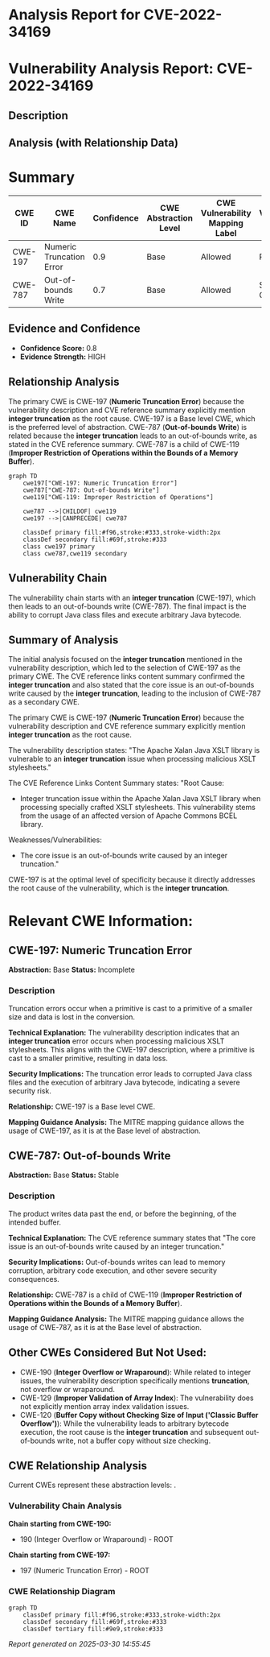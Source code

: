 # Analysis Report for CVE-2022-34169

# Vulnerability Analysis Report: CVE-2022-34169

## Description



## Analysis (with Relationship Data)

# Summary
| CWE ID | CWE Name | Confidence | CWE Abstraction Level | CWE Vulnerability Mapping Label | CWE-Vulnerability Mapping Notes |
|---|---|---|---|---|---|
| CWE-197 | Numeric Truncation Error | 0.9 | Base | Allowed | Primary CWE |
| CWE-787 | Out-of-bounds Write | 0.7 | Base | Allowed | Secondary CWE |

## Evidence and Confidence

*   **Confidence Score:** 0.8
*   **Evidence Strength:** HIGH

## Relationship Analysis
The primary CWE is CWE-197 (**Numeric Truncation Error**) because the vulnerability description and CVE reference summary explicitly mention **integer truncation** as the root cause. CWE-197 is a Base level CWE, which is the preferred level of abstraction. CWE-787 (**Out-of-bounds Write**) is related because the **integer truncation** leads to an out-of-bounds write, as stated in the CVE reference summary. CWE-787 is a child of CWE-119 (**Improper Restriction of Operations within the Bounds of a Memory Buffer**).

```mermaid
graph TD
    cwe197["CWE-197: Numeric Truncation Error"]
    cwe787["CWE-787: Out-of-bounds Write"]
    cwe119["CWE-119: Improper Restriction of Operations"]
    
    cwe787 -->|CHILDOF| cwe119
    cwe197 -->|CANPRECEDE| cwe787
    
    classDef primary fill:#f96,stroke:#333,stroke-width:2px
    classDef secondary fill:#69f,stroke:#333
    class cwe197 primary
    class cwe787,cwe119 secondary
```

## Vulnerability Chain
The vulnerability chain starts with an **integer truncation** (CWE-197), which then leads to an out-of-bounds write (CWE-787). The final impact is the ability to corrupt Java class files and execute arbitrary Java bytecode.

## Summary of Analysis
The initial analysis focused on the **integer truncation** mentioned in the vulnerability description, which led to the selection of CWE-197 as the primary CWE. The CVE reference links content summary confirmed the **integer truncation** and also stated that the core issue is an out-of-bounds write caused by the **integer truncation**, leading to the inclusion of CWE-787 as a secondary CWE.

The primary CWE is CWE-197 (**Numeric Truncation Error**) because the vulnerability description and CVE reference summary explicitly mention **integer truncation** as the root cause.

The vulnerability description states: "The Apache Xalan Java XSLT library is vulnerable to an **integer truncation** issue when processing malicious XSLT stylesheets."

The CVE Reference Links Content Summary states:
"Root Cause:
- Integer truncation issue within the Apache Xalan Java XSLT library when processing specially crafted XSLT stylesheets. This vulnerability stems from the usage of an affected version of Apache Commons BCEL library.

Weaknesses/Vulnerabilities:
- The core issue is an out-of-bounds write caused by an integer truncation."

CWE-197 is at the optimal level of specificity because it directly addresses the root cause of the vulnerability, which is the **integer truncation**.

# Relevant CWE Information:

## CWE-197: Numeric Truncation Error
**Abstraction:** Base
**Status:** Incomplete

### Description
Truncation errors occur when a primitive is cast to a primitive of a smaller size and data is lost in the conversion.

**Technical Explanation:**
The vulnerability description indicates that an **integer truncation** error occurs when processing malicious XSLT stylesheets. This aligns with the CWE-197 description, where a primitive is cast to a smaller primitive, resulting in data loss.

**Security Implications:**
The truncation error leads to corrupted Java class files and the execution of arbitrary Java bytecode, indicating a severe security risk.

**Relationship:**
CWE-197 is a Base level CWE.

**Mapping Guidance Analysis:**
The MITRE mapping guidance allows the usage of CWE-197, as it is at the Base level of abstraction.

## CWE-787: Out-of-bounds Write
**Abstraction:** Base
**Status:** Stable

### Description
The product writes data past the end, or before the beginning, of the intended buffer.

**Technical Explanation:**
The CVE reference summary states that "The core issue is an out-of-bounds write caused by an integer truncation."

**Security Implications:**
Out-of-bounds writes can lead to memory corruption, arbitrary code execution, and other severe security consequences.

**Relationship:**
CWE-787 is a child of CWE-119 (**Improper Restriction of Operations within the Bounds of a Memory Buffer**).

**Mapping Guidance Analysis:**
The MITRE mapping guidance allows the usage of CWE-787, as it is at the Base level of abstraction.

## Other CWEs Considered But Not Used:

*   CWE-190 (**Integer Overflow or Wraparound**): While related to integer issues, the vulnerability description specifically mentions **truncation**, not overflow or wraparound.
*   CWE-129 (**Improper Validation of Array Index**): The vulnerability does not explicitly mention array index validation issues.
*   CWE-120 (**Buffer Copy without Checking Size of Input ('Classic Buffer Overflow')**): While the vulnerability leads to arbitrary bytecode execution, the root cause is the **integer truncation** and subsequent out-of-bounds write, not a buffer copy without size checking.


## CWE Relationship Analysis

Current CWEs represent these abstraction levels: .


### Vulnerability Chain Analysis

**Chain starting from CWE-190:**
- 190 (Integer Overflow or Wraparound) - ROOT


**Chain starting from CWE-197:**
- 197 (Numeric Truncation Error) - ROOT



### CWE Relationship Diagram

```mermaid
graph TD
    classDef primary fill:#f96,stroke:#333,stroke-width:2px
    classDef secondary fill:#69f,stroke:#333
    classDef tertiary fill:#9e9,stroke:#333
```



*Report generated on 2025-03-30 14:55:45*
